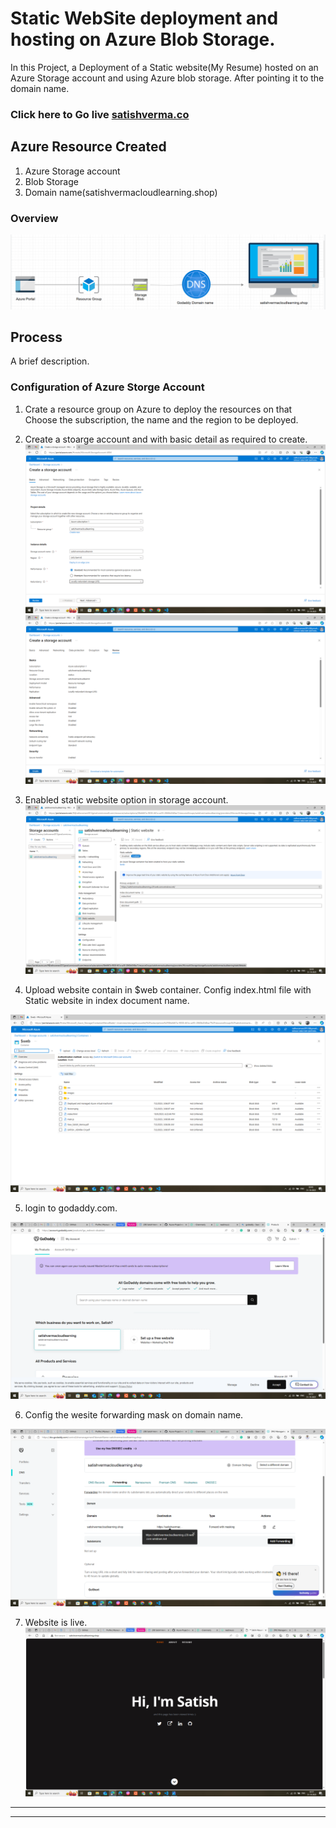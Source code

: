 # Static WebSite deployment and hosting on Azure Blob Storage.
In this Project, a Deployment of a Static website(My Resume) hosted on an Azure Storage account and using Azure blob storage. After pointing it to the domain name.
### Click here to Go live [satishverma.co](http://satishvermacloudlearning.shop/)

## Azure Resource Created

1. Azure Storage account
2. Blob Storage
3. Domain name(satishvermacloudlearning.shop)

### Overview
![Overview](https://github.com/satishvermacoen/Azure-Projects/blob/main/1.%20Static%20WebSite%20deployment%20and%20hosting%20on%20Azure%20Blob%20Storage/img/Screenshot%20(86).png)

## Process
A brief description.

### Configuration of Azure Storge Account

1. Crate a resource group on Azure to deploy the resources on that
Choose the subscription, the name and the region to be deployed.

2. Create a stoarge account and with basic detail as required to create.
![App Screenshot](https://github.com/satishvermacoen/Azure-Projects/blob/main/1.%20Static%20WebSite%20deployment%20and%20hosting%20on%20Azure%20Blob%20Storage/img/Screenshot%20(79).png)
![App Screenshot](https://github.com/satishvermacoen/Azure-Projects/blob/main/1.%20Static%20WebSite%20deployment%20and%20hosting%20on%20Azure%20Blob%20Storage/img/Screenshot%20(80).png)

3. Enabled static website option in storage account.
![App Screenshot](https://github.com/satishvermacoen/Azure-Projects/blob/main/1.%20Static%20WebSite%20deployment%20and%20hosting%20on%20Azure%20Blob%20Storage/img/Screenshot%20(81).png)

4. Upload website contain in $web container. Config index.html file with Static website in index document name.

![App Screenshot](https://github.com/satishvermacoen/Azure-Projects/blob/main/1.%20Static%20WebSite%20deployment%20and%20hosting%20on%20Azure%20Blob%20Storage/img/Screenshot%20(82).png)

5. login to godaddy.com.

![App Screenshot](https://github.com/satishvermacoen/Azure-Projects/blob/main/1.%20Static%20WebSite%20deployment%20and%20hosting%20on%20Azure%20Blob%20Storage/img/Screenshot%20(83).png)

6. Config the wesite forwarding mask on domain name.

![App Screenshot](https://github.com/satishvermacoen/Azure-Projects/blob/main/1.%20Static%20WebSite%20deployment%20and%20hosting%20on%20Azure%20Blob%20Storage/img/Screenshot%20(84).png)

7. Website is live.
![App Screenshot](https://github.com/satishvermacoen/Azure-Projects/blob/main/1.%20Static%20WebSite%20deployment%20and%20hosting%20on%20Azure%20Blob%20Storage/img/Screenshot%20(85).png)

------------------------------
------------------------------